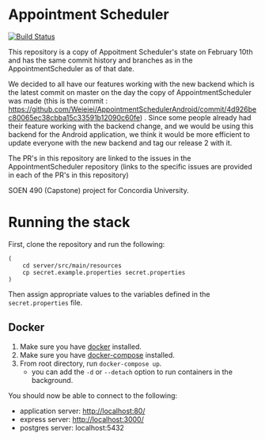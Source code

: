 # Appointment Scheduler


[![Build Status](https://travis-ci.com/Weieiei/AppointmentSchedulerAndroid.svg?token=7N9eDY6SkjyrqRyfMw8A&branch=master)](https://travis-ci.com/Weieiei/AppointmentSchedulerAndroid)


This repository is a copy of Appoitment Scheduler's state on February 10th and has the same commit history and branches as in the AppointmentScheduler as of that date.

We decided to all have our features working with the new backend which is the latest commit on master on the day the copy of AppointmentScheduler was made (this is the commit : https://github.com/Weieiei/AppointmentSchedulerAndroid/commit/4d926bec80065ec38cbba15c33591b12090c60fe) .
Since some people already had their feature working with the backend change, and  we would be using this backend for the Android application, we think it would be more efficient to update everyone with the new backend and tag our release 2 with it. 

The PR's in this repository are linked to the issues in the AppointmentScheduler repository (links to the specific issues are provided in each of the PR's in this repository)

SOEN 490 (Capstone) project for Concordia University.

# Running the stack

First, clone the repository and run the following:

```
(
    cd server/src/main/resources
    cp secret.example.properties secret.properties
)
```

Then assign appropriate values to the variables defined in the `secret.properties` file.

## Docker

1. Make sure you have [docker](https://docs.docker.com/install/#supported-platforms) installed.
2. Make sure you have [docker-compose](https://docs.docker.com/compose/install/#install-compose) installed.
3. From root directory, run `docker-compose up`.
    - you can add the `-d` or `--detach` option to run containers in the background.

You should now be able to connect to the following:

- application server: [http://localhost:80/](http://localhost:80/)
- express server: [http://localhost:3000/](http://localhost:3000/)
- postgres server: localhost:5432
